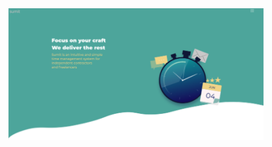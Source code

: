 <img src="https://github.com/rogueathletic/schutz-paralax-1/blob/master/images/Screen%20Shot%202019-05-03%20at%2012.44.14%20PM.png?raw=true">
